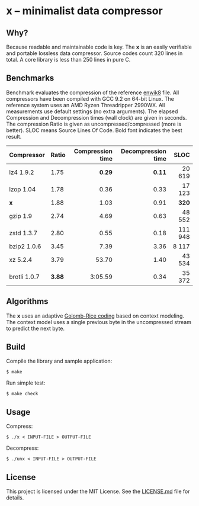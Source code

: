 # x &ndash; minimalist data compressor

## Why?

Because readable and maintainable code is key.
The **x** is an easily verifiable and portable lossless data compressor.
Source codes count 320 lines in total.
A core library is less than 250 lines in pure C.

## Benchmarks

Benchmark evaluates the compression of the reference [enwik8] file.
All compressors have been compiled with GCC 9.2 on 64-bit Linux.
The reference system uses an AMD Ryzen Threadripper 2990WX.
All measurements use default settings (no extra arguments).
The elapsed Compression and Decompression times (wall clock) are given in seconds.
The compression Ratio is given as uncompressed/compressed (more is better).
SLOC means Source Lines Of Code.
Bold font indicates the best result.

[enwik8]: http://prize.hutter1.net/

| Compressor               | Ratio    | Compression time  | Decompression time  | SLOC    |
| ----------               | -----    | ----------------: | ------------------: | ----:   |
| lz4 1.9.2                | 1.75     | **0.29**          | **0.11**            |  20 619 |
| lzop 1.04                | 1.78     | 0.36              | 0.33                |  17 123 |
| **x**                    | 1.88     | 1.03              | 0.91                | **320** |
| gzip 1.9                 | 2.74     | 4.69              | 0.63                |  48 552 |
| zstd 1.3.7               | 2.80     | 0.55              | 0.18                | 111 948 |
| bzip2 1.0.6              | 3.45     | 7.39              | 3.36                |   8 117 |
| xz 5.2.4                 | 3.79     | 53.70             | 1.40                |  43 534 |
| brotli 1.0.7             | **3.88** | 3:05.59           | 0.34                |  35 372 |

## Algorithms

The **x** uses an adaptive [Golomb-Rice coding](https://en.wikipedia.org/wiki/Golomb_coding) based on context modeling.
The context model uses a single previous byte in the uncompressed stream to predict the next byte.

## Build

Compile the library and sample application:
```
$ make
```

Run simple test:
```
$ make check
```

## Usage

Compress:
```
$ ./x < INPUT-FILE > OUTPUT-FILE
```

Decompress:
```
$ ./unx < INPUT-FILE > OUTPUT-FILE
```

## License

This project is licensed under the MIT License.
See the [LICENSE.md](LICENSE.md) file for details.
